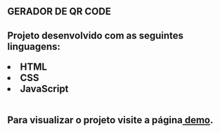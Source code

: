 <h2>GERADOR DE QR CODE<h2>
<p>Projeto desenvolvido com as seguintes linguagens:</p>
<li>HTML</li>
<li>CSS</li>
<li>JavaScript</li>
<br>
<p>Para visualizar o projeto visite a página<a href="https://rodrigoborge.github.io/gerador-de-qrcode/"> demo</a>.</p>